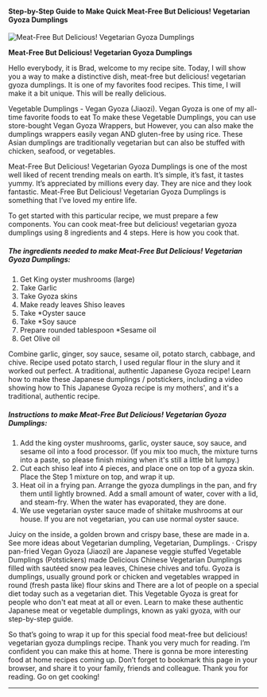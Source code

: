             

#### Step-by-Step Guide to Make Quick Meat-Free But Delicious! Vegetarian Gyoza Dumplings

![Meat-Free But Delicious! Vegetarian Gyoza Dumplings](https://img-global.cpcdn.com/recipes/5069267415334912/751x532cq70/meat-free-but-delicious-vegetarian-gyoza-dumplings-recipe-main-photo.jpg)

**Meat-Free But Delicious! Vegetarian Gyoza Dumplings**

Hello everybody, it is Brad, welcome to my recipe site. Today, I will show you a way to make a distinctive dish, meat-free but delicious! vegetarian gyoza dumplings. It is one of my favorites food recipes. This time, I will make it a bit unique. This will be really delicious.

Vegetable Dumplings - Vegan Gyoza (Jiaozi). Vegan Gyoza is one of my all-time favorite foods to eat To make these Vegetable Dumplings, you can use store-bought Vegan Gyoza Wrappers, but However, you can also make the dumplings wrappers easily vegan AND gluten-free by using rice. These Asian dumplings are traditionally vegetarian but can also be stuffed with chicken, seafood, or vegetables.

Meat-Free But Delicious! Vegetarian Gyoza Dumplings is one of the most well liked of recent trending meals on earth. It’s simple, it’s fast, it tastes yummy. It’s appreciated by millions every day. They are nice and they look fantastic. Meat-Free But Delicious! Vegetarian Gyoza Dumplings is something that I’ve loved my entire life.

To get started with this particular recipe, we must prepare a few components. You can cook meat-free but delicious! vegetarian gyoza dumplings using 8 ingredients and 4 steps. Here is how you cook that.

##### The ingredients needed to make Meat-Free But Delicious! Vegetarian Gyoza Dumplings:

1.  Get King oyster mushrooms (large)
2.  Take Garlic
3.  Take Gyoza skins
4.  Make ready leaves Shiso leaves
5.  Take \*Oyster sauce
6.  Take \*Soy sauce
7.  Prepare rounded tablespoon \*Sesame oil
8.  Get Olive oil

Combine garlic, ginger, soy sauce, sesame oil, potato starch, cabbage, and chive. Recipe used potato starch, I used regular flour in the slury and it worked out perfect. A traditional, authentic Japanese Gyoza recipe! Learn how to make these Japanese dumplings / potstickers, including a video showing how to This Japanese Gyoza recipe is my mothers', and it's a traditional, authentic recipe.

##### Instructions to make Meat-Free But Delicious! Vegetarian Gyoza Dumplings:

1.  Add the king oyster mushrooms, garlic, oyster sauce, soy sauce, and sesame oil into a food processor. (If you mix too much, the mixture turns into a paste, so please finish mixing when it's still a little bit lumpy.)
2.  Cut each shiso leaf into 4 pieces, and place one on top of a gyoza skin. Place the Step 1 mixture on top, and wrap it up.
3.  Heat oil in a frying pan. Arrange the gyoza dumplings in the pan, and fry them until lightly browned. Add a small amount of water, cover with a lid, and steam-fry. When the water has evaporated, they are done.
4.  We use vegetarian oyster sauce made of shiitake mushrooms at our house. If you are not vegetarian, you can use normal oyster sauce.

Juicy on the inside, a golden brown and crispy base, these are made in a. See more ideas about Vegetarian dumpling, Vegetarian, Dumplings. · Crispy pan-fried Vegan Gyoza (Jiaozi) are Japanese veggie stuffed Vegetable Dumplings (Potstickers) made Delicious Chinese Vegetarian Dumplings filled with sautéed snow pea leaves, Chinese chives and tofu. Gyoza is dumplings, usually ground pork or chicken and vegetables wrapped in round (fresh pasta like) flour skins and There are a lot of people on a special diet today such as a vegetarian diet. This Vegetable Gyoza is great for people who don't eat meat at all or even. Learn to make these authentic Japanese meat or vegetable dumplings, known as yaki gyoza, with our step-by-step guide.

So that’s going to wrap it up for this special food meat-free but delicious! vegetarian gyoza dumplings recipe. Thank you very much for reading. I’m confident you can make this at home. There is gonna be more interesting food at home recipes coming up. Don’t forget to bookmark this page in your browser, and share it to your family, friends and colleague. Thank you for reading. Go on get cooking!

* * *